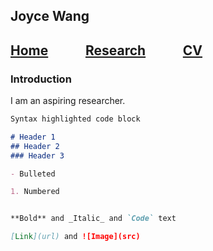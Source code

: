 ## Joyce Wang

## [Home](joycelafee.github.io/)&nbsp;&nbsp;&nbsp;&nbsp;&nbsp;&nbsp;&nbsp;&nbsp;&nbsp;&nbsp;&nbsp;&nbsp;[Research](joycelafee.github.io/research/)&nbsp;&nbsp;&nbsp;&nbsp;&nbsp;&nbsp;&nbsp;&nbsp;&nbsp;&nbsp;&nbsp;&nbsp;[CV](https://uchicago.box.com/s/zl027bftrn4c3n7avkmc5tx9tucmzbj2)


### Introduction

I am an aspiring researcher.

```markdown
Syntax highlighted code block

# Header 1
## Header 2
### Header 3

- Bulleted

1. Numbered


**Bold** and _Italic_ and `Code` text

[Link](url) and ![Image](src)
```

